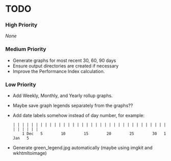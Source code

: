 # TODO

### High Priority
_None_

### Medium Priority
- Generate graphs for most recent 30, 60, 90 days
- Ensure output directories are created if necessary
- Improve the Performance Index calculation.

### Low Priority
- Add Weekly, Monthly, and Yearly rollup graphs.
- Maybe save graph legends separately from the graphs??
- Add date labels somehow instead of day number, for example:

      | | | | | | | | | | | | | | | | | | | | | | | | | | | | | | | | | | | | | | | |
          1 Dec   5        10        15        20        25        30   1 Jan   5
- Generate green_legend.jpg automatically (maybe using imgkit and wkhtmltoimage)
